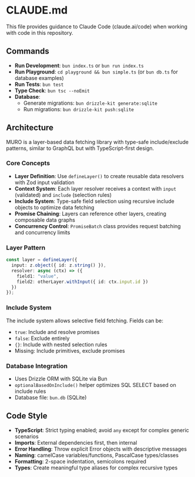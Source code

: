 # CLAUDE.md

This file provides guidance to Claude Code (claude.ai/code) when working with code in this repository.

## Commands
- **Run Development**: `bun index.ts` or `bun run index.ts`
- **Run Playground**: `cd playground && bun simple.ts` (or `bun db.ts` for database examples)
- **Run Tests**: `bun test`
- **Type Check**: `bun tsc --noEmit`
- **Database**:
  - Generate migrations: `bun drizzle-kit generate:sqlite`
  - Run migrations: `bun drizzle-kit push:sqlite`

## Architecture

MURO is a layer-based data fetching library with type-safe include/exclude patterns, similar to GraphQL but with TypeScript-first design.

### Core Concepts

- **Layer Definition**: Use `defineLayer()` to create reusable data resolvers with Zod input validation
- **Context System**: Each layer resolver receives a context with `input` (validated) and `include` (selection rules)
- **Include System**: Type-safe field selection using recursive include objects to optimize data fetching
- **Promise Chaining**: Layers can reference other layers, creating composable data graphs
- **Concurrency Control**: `PromiseBatch` class provides request batching and concurrency limits

### Layer Pattern
```typescript
const layer = defineLayer({
  input: z.object({ id: z.string() }),
  resolver: async (ctx) => ({
    field1: "value",
    field2: otherLayer.withInput({ id: ctx.input.id })
  })
});
```

### Include System
The include system allows selective field fetching. Fields can be:
- `true`: Include and resolve promises
- `false`: Exclude entirely  
- `{}`: Include with nested selection rules
- Missing: Include primitives, exclude promises

### Database Integration
- Uses Drizzle ORM with SQLite via Bun
- `optionalBasedOnInclude()` helper optimizes SQL SELECT based on include rules
- Database file: `bun.db` (SQLite)

## Code Style
- **TypeScript**: Strict typing enabled; avoid `any` except for complex generic scenarios
- **Imports**: External dependencies first, then internal
- **Error Handling**: Throw explicit Error objects with descriptive messages
- **Naming**: camelCase variables/functions, PascalCase types/classes
- **Formatting**: 2-space indentation, semicolons required
- **Types**: Create meaningful type aliases for complex recursive types